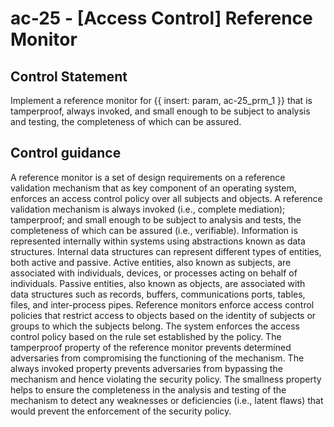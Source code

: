 # ac-25 - \[Access Control\] Reference Monitor

## Control Statement

Implement a reference monitor for {{ insert: param, ac-25_prm_1 }} that is tamperproof, always invoked, and small enough to be subject to analysis and testing, the completeness of which can be assured.

## Control guidance

A reference monitor is a set of design requirements on a reference validation mechanism that as key component of an operating system, enforces an access control policy over all subjects and objects. A reference validation mechanism is always invoked (i.e., complete mediation); tamperproof; and small enough to be subject to analysis and tests, the completeness of which can be assured (i.e., verifiable). Information is represented internally within systems using abstractions known as data structures. Internal data structures can represent different types of entities, both active and passive. Active entities, also known as subjects, are associated with individuals, devices, or processes acting on behalf of individuals. Passive entities, also known as objects, are associated with data structures such as records, buffers, communications ports, tables, files, and inter-process pipes. Reference monitors enforce access control policies that restrict access to objects based on the identity of subjects or groups to which the subjects belong. The system enforces the access control policy based on the rule set established by the policy. The tamperproof property of the reference monitor prevents determined adversaries from compromising the functioning of the mechanism. The always invoked property prevents adversaries from bypassing the mechanism and hence violating the security policy. The smallness property helps to ensure the completeness in the analysis and testing of the mechanism to detect any weaknesses or deficiencies (i.e., latent flaws) that would prevent the enforcement of the security policy.
